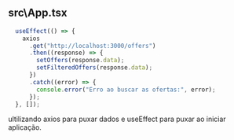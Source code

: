 ## src\App.tsx
```Typescript
  useEffect(() => {
    axios
      .get("http://localhost:3000/offers")
      .then((response) => {
        setOffers(response.data);
        setFilteredOffers(response.data);
      })
      .catch((error) => {
        console.error("Erro ao buscar as ofertas:", error);
      });
  }, []);
```
ultilizando axios para puxar dados e useEffect para puxar ao iniciar aplicação.


